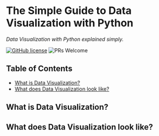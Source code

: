 # The Simple Guide to Data Visualization with Python

_Data Visualization with Python explained simply._

[![GitHub license](https://img.shields.io/badge/license-MIT-blue.svg)](https://github.com/siowyisheng/simple-data-visualization/blob/master/LICENSE) ![PRs Welcome](https://img.shields.io/badge/PRs-welcome-brightgreen.svg)

## Table of Contents <!-- omit in toc -->

- [What is Data Visualization?](#what-is-data-visualization)
- [What does Data Visualization look like?](#what-does-data-visualization-look-like)

## What is Data Visualization?

## What does Data Visualization look like?
